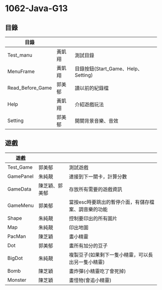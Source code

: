 # 1062-Java-G13

目錄
-
| 目錄 |  |  |
 -------- | :-----------  | :----------- 
| Test_manu | 黃凱翔 | 測試目錄 |
| MenuFrame | 黃凱翔 | 目錄按鈕(Start_Game、Help、Setting) |
| Read_Before_Game | 郭美郁 | 讀以前的紀錄檔 |
| Help | 黃凱翔 | 介紹遊戲玩法 |
| Setting | 郭美郁 | 開關背景音樂、音效 |

遊戲
-
| 遊戲 |  |  |
 -------- | :-----------  | :----------- 
| Test_Game | 郭美郁 | 測試遊戲 |
| GamePanel | 朱純靚 | 連接到下一關卡，計算分數 |
| GameData | 陳芝穎、郭美郁 | 存放所有需要的遊戲資訊 |
| GameMenu | 郭美郁 | 當按esc時要跳出的暫停介面，有儲存檔案、調音樂的功能 |
| Shape | 朱純靚 | 控制要印出的所有圖片 |
| Map | 朱純靚 | 印出地圖 |
| PacMan | 陳芝穎 | 畫小精靈 |
| Dot | 郭美郁 | 畫所有加分的豆子 |
| BigDot | 朱純靚 | 複製豆子(如果剩下一隻小精靈，可以長出另一隻小精靈) |
| Bomb | 陳芝穎 | 畫炸彈(小精靈吃了會死掉) |
| Monster | 陳芝穎 | 畫怪物(會追小精靈) |
